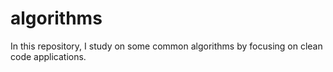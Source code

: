 # algorithms
In this repository, I study on some common algorithms by focusing on clean code applications.
